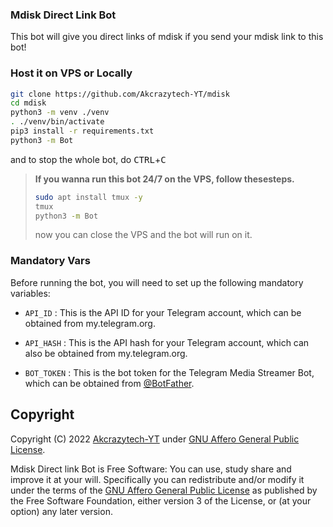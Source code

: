### Mdisk Direct Link Bot

This bot will give you direct links of mdisk if you send your mdisk link to this bot! 

### Host it on VPS or Locally

```sh
git clone https://github.com/Akcrazytech-YT/mdisk
cd mdisk
python3 -m venv ./venv
. ./venv/bin/activate
pip3 install -r requirements.txt
python3 -m Bot
```

and to stop the whole bot,
 do <kbd>CTRL</kbd>+<kbd>C</kbd>

> **If you wanna run this bot 24/7 on the VPS, follow thesesteps.**
> ```sh
> sudo apt install tmux -y
> tmux
> python3 -m Bot
> ```
> now you can close the VPS and the bot will run on it.

### Mandatory Vars
Before running the bot, you will need to set up the following mandatory variables:

- `API_ID` : This is the API ID for your Telegram account, which can be obtained from my.telegram.org.

- `API_HASH` : This is the API hash for your Telegram account, which can also be obtained from my.telegram.org.

- `BOT_TOKEN` : This is the bot token for the Telegram Media Streamer Bot, which can be obtained from [@BotFather](https://telegram.dog/BotFather).

## Copyright

Copyright (C) 2022 [Akcrazytech-YT](https://github.com/Akcrazytech-YT) under [GNU Affero General Public License](https://www.gnu.org/licenses/agpl-3.0.en.html).

Mdisk Direct link Bot is Free Software: You can use, study share and improve it at your
will. Specifically you can redistribute and/or modify it under the terms of the
[GNU Affero General Public License](https://www.gnu.org/licenses/agpl-3.0.en.html) as
published by the Free Software Foundation, either version 3 of the License, or
(at your option) any later version. 
